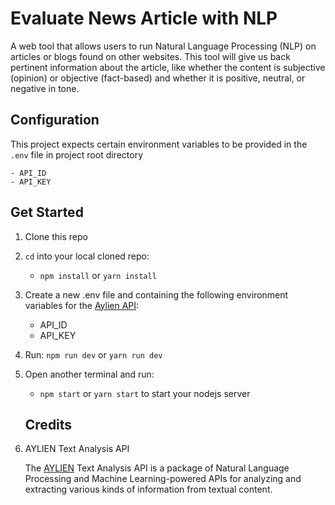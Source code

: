 # Evaluate News Article with NLP
A web tool that allows users to run Natural Language Processing (NLP) on articles or blogs found on other websites. This tool will give us back pertinent information about the article, like whether the content is subjective (opinion) or objective (fact-based) and whether it is positive, neutral, or negative in tone.

## Configuration

This project expects certain environment variables to be provided in the `.env` file in project root directory

    - API_ID
    - API_KEY

## Get Started

1. Clone this repo
2. `cd` into your local cloned repo:

    - `npm install` or `yarn install`

3. Create a new .env file and containing the following environment variables for the [Aylien API](https://docs.aylien.com/textapi/endpoints/#api-endpoints):

    - API_ID
    - API_KEY

4. Run: `npm run dev` or `yarn run dev`
5. Open another terminal and run:

    - `npm start` or `yarn start` to start your nodejs server

    ## Credits
1. AYLIEN Text Analysis API
    
    The [AYLIEN](https://aylien.com) Text Analysis API is a package of Natural Language Processing and Machine Learning-powered APIs for analyzing and extracting various kinds of information from textual content.